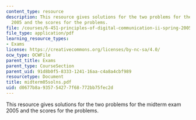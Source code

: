 ```yaml
---
content_type: resource
description: This resource gives solutions for the two problems for the midterm exam
  2005 and the scores for the problems.
file: /courses/6-451-principles-of-digital-communication-ii-spring-2005/d0677b8a935754277f68772bb75fec2d_midterm05solns.pdf
file_type: application/pdf
learning_resource_types:
- Exams
license: https://creativecommons.org/licenses/by-nc-sa/4.0/
ocw_type: OCWFile
parent_title: Exams
parent_type: CourseSection
parent_uid: 91d8b0f5-8333-1241-16aa-c4a8a4cbf989
resourcetype: Document
title: midterm05solns.pdf
uid: d0677b8a-9357-5427-7f68-772bb75fec2d
---
```

This resource gives solutions for the two problems for the midterm exam 2005 and the scores for the problems.